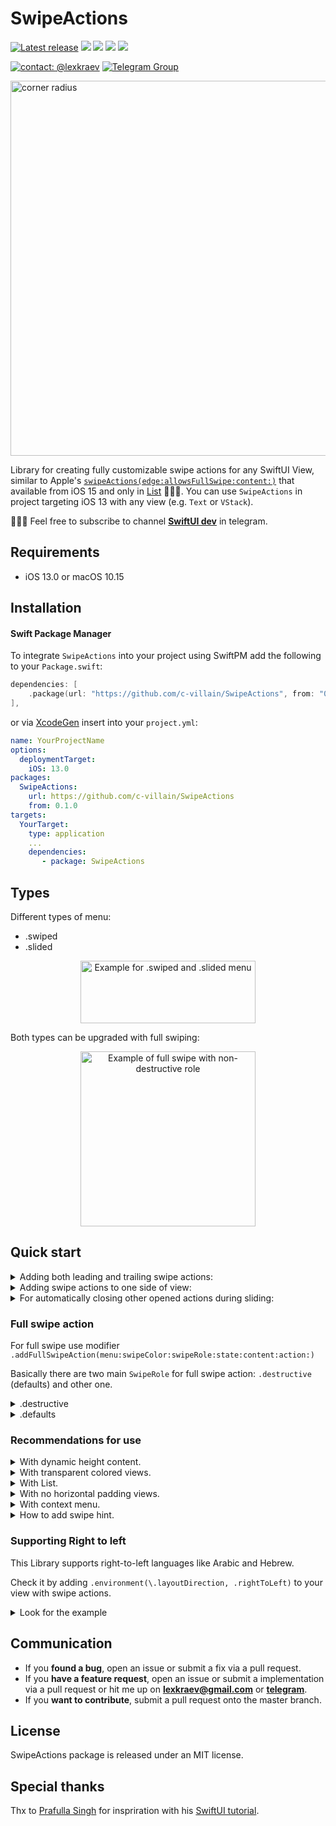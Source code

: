 # SwipeActions

[![Latest release](https://img.shields.io/github/v/release/c-villain/SwipeActions?color=brightgreen&label=version)](https://github.com/c-villain/SwipeActions/releases/latest)
[![](https://img.shields.io/endpoint?url=https%3A%2F%2Fswiftpackageindex.com%2Fapi%2Fpackages%2Fc-villain%2FSwipeActions%2Fbadge%3Ftype%3Dswift-versions)](https://swiftpackageindex.com/c-villain/SwipeActions)
[![](https://img.shields.io/endpoint?url=https%3A%2F%2Fswiftpackageindex.com%2Fapi%2Fpackages%2Fc-villain%2FSwipeActions%2Fbadge%3Ftype%3Dplatforms)](https://swiftpackageindex.com/c-villain/SwipeActions)
[![](https://img.shields.io/badge/SPM-supported-DE5C43.svg?color=brightgreen)](https://swift.org/package-manager/)
![](https://img.shields.io/github/license/c-villain/SwipeActions)

[![contact: @lexkraev](https://img.shields.io/badge/contact-%40lexkraev-blue.svg?style=flat)](https://t.me/lexkraev)
[![Telegram Group](https://img.shields.io/endpoint?color=neon&style=flat-square&url=https%3A%2F%2Ftg.sumanjay.workers.dev%2Fswiftui_dev)](https://telegram.dog/swiftui_dev)

<p align="left">
<img src="Sources/Gifs/teaser.jpg" alt="corner radius" width="600">
</p>

Library for creating fully customizable swipe actions for any SwiftUI View, similar to Apple's [```swipeActions(edge:allowsFullSwipe:content:)```](https://developer.apple.com/documentation/swiftui/view/swipeactions(edge:allowsfullswipe:content:)) that available from iOS 15 and only in [List](https://developer.apple.com/documentation/swiftui/lists) 🤷🏼‍♂️.
You can use ```SwipeActions``` in project targeting iOS 13 with any view (e.g. ```Text``` or ```VStack```).

👨🏻‍💻 Feel free to subscribe to channel **[SwiftUI dev](https://t.me/swiftui_dev)** in telegram.

## Requirements

- iOS 13.0 or macOS 10.15

## Installation

#### Swift Package Manager

To integrate ```SwipeActions``` into your project using SwiftPM add the following to your `Package.swift`:

```swift
dependencies: [
    .package(url: "https://github.com/c-villain/SwipeActions", from: "0.1.0"),
],
```
or via [XcodeGen](https://github.com/yonaskolb/XcodeGen) insert into your `project.yml`:

```yaml
name: YourProjectName
options:
  deploymentTarget:
    iOS: 13.0
packages:
  SwipeActions:
    url: https://github.com/c-villain/SwipeActions
    from: 0.1.0
targets:
  YourTarget:
    type: application
    ...
    dependencies:
       - package: SwipeActions
```

## Types

Different types of menu: 
- .swiped
- .slided

<p align="center">
<img src="Sources/Gifs/menuTypes.gif" alt="Example for .swiped and .slided menu" height="100" width="280">
</p>

Both types can be upgraded with full swiping:

<p align="center">
<img src="Sources/Gifs/fullSwipe.gif" alt="Example of full swipe with non-destructive role" width="280">
</p> 

## Quick start

<details>
  <summary>Adding both leading and trailing swipe actions:</summary>

<p align="center">
<img src="Sources/Gifs/both.gif" alt="Example with leading and trailing swipes" height="160" width="280">
</p>

Use ```Leading { ... }``` and ```Trailing { ... }``` closures inside ```.addSwipeAction { ... }``` modifier:

```swift
import SwipeActions

struct YourView: View {
    
    var body: some View {
        ScrollView {
            LazyVStack {
                ForEach(1...100, id: \.self) { cell in
                    Text("Cell \(cell)")
                        .frame(height: 50, alignment: .center)
                        .frame(maxWidth: .infinity)
                        .contentShape(Rectangle())
                        .addSwipeAction {
                            Leading { //<= HERE 
                                Button {
                                    print("edit \(cell)")
                                } label: {
                                    Image(systemName: "pencil")
                                        .foregroundColor(.white)
                                }
                                .frame(width: 60, height: 50, alignment: .center)
                                .contentShape(Rectangle())
                                .background(Color.green)

                            }
                            Trailing { //<= HERE 
                                HStack(spacing: 0) {
                                    Button {
                                        print("remove \(cell)")
                                    } label: {
                                        Image(systemName: "trash")
                                            .foregroundColor(.white)
                                    }
                                    .frame(width: 60, height: 50, alignment: .center)
                                    .contentShape(Rectangle())
                                    .background(Color.red)
    
                                    Button {
                                        print("Inform \(cell)")
                                    } label: {
                                        Image(systemName: "bell.slash.fill")
                                            .foregroundColor(.white)
                                    }
                                    .frame(width: 60, height: 50, alignment: .center)
                                    .background(Color.blue)
                                }
                            }
                        }
                }
            }
        }
    }
}
```

</details>

<details>
  <summary>Adding swipe actions to one side of view:</summary>

<p align="center">
<img src="Sources/Gifs/trailing.gif" alt="Example with trailing swipe menu" height="160" width="280">
</p>

Use ```.addSwipeAction(edge: ) { ... }``` modifier, ```edge``` - a ```HorizontalAlignment``` value input parameter - with two cases of using ```.leading``` or ```.trailing```

```swift
import SwipeActions

struct YourView: View {
    
    var body: some View {
        ScrollView {
            LazyVStack {
                ForEach(1...100, id: \.self) { cell in
                    Text("Cell \(cell)")
                        .frame(height: 50, alignment: .center)
                        .frame(maxWidth: .infinity)
                        .contentShape(Rectangle())
                        .addSwipeAction(edge: .trailing) { // <== HERE! choose .trailing or .leading
                            HStack(spacing: 0) {
                                Button {
                                    print("remove \(cell)")
                                } label: {
                                    Image(systemName: "trash")
                                        .foregroundColor(.white)
                                }
                                .frame(width: 60, height: 50, alignment: .center)
                                .contentShape(Rectangle())
                                .background(Color.red)
                                
                                Button {
                                    print("Inform \(cell)")
                                } label: {
                                    Image(systemName: "bell.slash.fill")
                                        .foregroundColor(.white)
                                }
                                .frame(width: 60, height: 50, alignment: .center)
                                .background(Color.blue)
                            }
                        }
                }
            }
        }
    }
}
```

</details>

<details>
  <summary>For automatically closing other opened actions during sliding: </summary>
  
<p align="center">
<img src="Sources/Gifs/autoclosing.gif" alt="Example with auto closing swipe actions" width="280">
</p> 
  
  Add ```SwipeState``` var to your ```View``` and pass it as a ```binding``` in ```.addSwipeAction(state:)```:
  
  ```swift
  
struct YourView: View {  
     @State var state: SwipeState = .untouched // <=== HERE

     var body: some View {
          ScrollView {
               VStack(spacing: 2) {
                   ForEach(1 ... 30, id: \.self) { cell in
                       Text("Cell \(cell)")
                           .addSwipeAction(state: $state) { // <=== HERE
                              ....
                           }
                    }
               }
          }
     }
}
```
  
 </details>
 
### Full swipe action
  
  For full swipe use modifier ```.addFullSwipeAction(menu:swipeColor:swipeRole:state:content:action:)```
  
  Basically there are two main ```SwipeRole``` for full swipe action: ```.destructive``` (defaults) and other one.
  
  <details>
  <summary>.destructive</summary>
  
  This role is used for closing/hiding/removing cell.
  
  
<p align="center">
<img src="Sources/Gifs/destructiveFullSwipe.gif" alt="Example of full swipe with destructive role" width="280">
</p> 
     
  
  ```swift
  
struct YourView: View {  
     
     @State var range: [Int] = [1,2,3,4,5,6,7,8,9,10]

     var body: some View {
          ScrollView {
               VStack(spacing: 2) {
                   ForEach(range, id: \.self) { cell in
                       Text("Cell \(cell)")
                           .addFullSwipeAction(
                               menu: .slided,
                               swipeColor: .red) { // <=== Color is the same as last button in Trailing for full effect 
                                    Leading { 
                                        ...
                                    }
                                    Trailing {
                                        ...
                                        
                                        Button {
                                            withAnimation { 
                                                if let index = range.firstIndex(of: cell) {
                                                    range.remove(at: index)
                                                }
                                            }
                                        } label: {
                                            Image(systemName: "trash")
                                                .foregroundColor(.white)
                                        }
                                        .contentShape(Rectangle())
                                        .frame(width: 60)
                                        .frame(maxHeight: .infinity)
                                        .background(Color.red) // <=== Look here
                                    }
                                } action: { // <=== action for full swiping
                                    withAnimation {
                                        if let index = range.firstIndex(of: cell) {
                                            range.remove(at: index)
                                        }
                                    }
                                }
                    }
               }
          }
     }
}
```
   </details>
   
   
  <details>
  <summary>.defaults</summary>
  
  This role is used for making some action on cell.
  
<p align="center">
<img src="Sources/Gifs/nondestructiveFullSwipe.gif" alt="Example of full swipe with non-destructive role" width="280">
</p> 
     
  
  ```swift
  
struct YourView: View {  ]

     var body: some View {
          ScrollView {
               VStack(spacing: 2) {
                   ForEach(1...10, id: \.self) { cell in
                       Text("Cell \(cell)")
                           .addFullSwipeAction(menu: .slided,
                                               swipeColor: .green, // <=== Color is the same as last button in Trailing for full effect 
                                               swipeRole: .defaults) {  // <=== Add this parameter
                                    Leading { 
                                        ...
                                    }
                                    Trailing {
                                        HStack(spacing: 0) {
                                            ...
                                            
                                            Button {
            
                                            } label: {
                                                Image(systemName: "trash")
                                                    .foregroundColor(.white)
                                            }
                                            .contentShape(Rectangle())
                                            .frame(width: 60)
                                            .frame(maxHeight: .infinity)
                                            .background(Color.green) // <=== Look here
                                        }
                                    }
                                } action: { // <=== action for full swiping
                                    ...
                                }
                    }
               }
          }
     }
}
```
   </details>
 
### Recommendations for use

<details>
  <summary>With dynamic height content.</summary>
 
 
use ```.frame(maxHeight: .infinity)```

```swift
YourView()
    .addSwipeAction(menu: .slided, edge: .trailing) {
        Button {
            ...
        } label: {
            Image("trash")
                .font(.system(size: 20.0))
                .foregroundColor(.white)
                .frame(width: 68, alignment: .center)
                .frame(maxHeight: .infinity) // <====== HERE
                .background(.red)
        }
    }
```

</details>

<details>
  <summary>With transparent colored views.</summary>
 
 There is *no* restrictions or any recommendations for using with ```.slided``` type! 
 
 With ```.swiped``` use *non-tranparent* color layer or the same color with ```alfa = 1.0```:

```swift
ForEach(1 ... 30, id: \.self) { cell in
   Text("Cell \(cell)")
       .padding()
       .frame(height: 80)
       .frame(maxWidth: .infinity)
       //.background(Color.green.opacity(0.2)) // <=== DON'T USE SUCH WAY!
       //.background(Color(red: 0.841, green: 0.956, blue: 0.868)) // <== USE THIS WAY!
       .background( // <== OR THIS WAY!
           ZStack {
               Color(UIColor.systemBackground) // non-transparent color layer
               Color.green.opacity(0.2)
           }
       )
       .contentShape(Rectangle())
       .listStyle(.plain)
       .addSwipeAction(menu: .swiped, // <=== SWIPED TYPE
                       state: $state) {
           Leading {
           ...
           }
       }
       ...
 }
```
</details>

<details>
  <summary>With List.</summary>

Basically if you have minimum deployments target for your app is iOS 15 I recommend to use Apple's [swipe actions](https://developer.apple.com/documentation/swiftui/view/swipeactions(edge:allowsfullswipe:content:)) for List. Anyway you may use this.

Due to some features for working with ```List``` you should:

 - specify a frame for cell width, e.g. ```.frame(width: UIScreen.main.bounds.size.width - 32, height: 80)``` and a frame for buttons on swipe actions, e.g. ```.frame(width: 60, height: 80)```. Note that height in frames should be the same!
 
 - add modifier ```.onTapGesture { ... }``` for cell to override tapping on swipe action buttons
 
 - add modifier ```.listRowInsets(EdgeInsets())``` for cell
 
```swift
List(elements) { e in
    Text(e.name)
        .frame(width: UIScreen.main.bounds.size.width - 32, height: 80) // <=== HERE
        .background(Color(UIColor.systemBackground))
        .onTapGesture { // <=== HERE
            print("on cell tap!")
        }
        .addSwipeAction(menu: .swiped,
                        edge: .trailing,
                        state: $state) {
            Button {
                print("remove")
            } label: {
                Image(systemName: "trash")
                    .foregroundColor(.white)
            }
            .frame(width: 60, height: 80, alignment: .center) // <=== HERE
            .contentShape(Rectangle())
            .background(Color.red)
        }
                        .listRowInsets(EdgeInsets()) // <=== HERE
}
.padding(16)
```

Look for code in the example.

</details>

<details>
  <summary>With no horizontal padding views.</summary>

To avoid effect when content in swipe actions started showing immediately after view with no horizontal padding

<p align="center">
<img src="Sources/Gifs/demoWithoutInsets.gif" alt="Demo without insets" width="280">
</p>

in ```.addSwipeAction { ... }``` add ```Rectangle``` filled with *same* color as root view:

<p align="center">
<img src="Sources/Gifs/demoWithInsets.gif" alt="Demo with insets" width="280">
</p>

```swift
 YourView()
     .frame(height: 80)
     .frame(maxWidth: .infinity)
     .background(Color.green.opacity(0.8)) // <=== Look here!
     .addSwipeAction(edge: .trailing) {
        HStack(spacing: 0) {
             Rectangle() // <=== HERE!
                 .fill(Color.green.opacity(0.8)) // <=== Don't forget!
                 .frame(width: 8.0, height: 80)
    
             Button {
             } label: {
                 Image(systemName: "message")
                     .foregroundColor(.white)
             }
             .frame(width: 60, height: 80)
             .contentShape(Rectangle())
             .background(Color.blue)
        }
     }
```

</details>

<details>
  <summary>With context menu.</summary>

<p align="center">
<img src="Sources/Gifs/withContextMenuDemo.gif" alt="Demo without insets" width="280">
</p>

Due to some difficulties for SwiftUI to detect gestures for sliding view and opening context menu I recommend you to use
`.contextMenu` after `.addSwipeAction` (or `addFullSwipeAction`):

```swift
 YourView()
     .frame(height: 80)
     .frame(maxWidth: .infinity)
    .contentShape(Rectangle()) 
    .padding()
    .background(Color(UIColor.systemBackground))
    .addFullSwipeAction(...) { ... }  // <=== Look here!
    .contextMenu { ... }
```

Actually if you don't use `.contentShape(Rectangle())`, you can also add `.contextMenu` before `.addSwipeAction` (or `addFullSwipeAction`):

```swift
 YourView()
     .frame(height: 80)
     .frame(maxWidth: .infinity)
    //.contentShape(Rectangle()) // <=== Look here!
    .padding()
    .contextMenu { ... } // <=== Look here!
    .background(Color(UIColor.systemBackground))
    .addFullSwipeAction(...) { ... } // <=== Look here!
```

</details>

<details>
  <summary>How to add swipe hint.</summary>

Use modifier `.swipeHint`:

The place for applying this modifier depends on type of menu.

Add `.swipeHint` strictly after `.addSwipeAction` for `.slided` type of menu 👇🏻
```swift
ForEach(range, ...) {
    YourCell()
        ...
        .addFullSwipeAction(
            menu: .slided, // <== LOOK HERE
            swipeColor: .red,
            state: $state) {
                Leading {
                    ...
                }
                Trailing {
                    ...
                }
            }
        .swipeHint(cell == range.first, hintOffset: 120.0) // for trailing <== LOOK HERE
        .swipeHint(cell == range[1] , hintOffset: -120.0) // for leading <== LOOK HERE
    ...
}
```

Add `.swipeHint` strictly before `.addSwipeAction` for `.swiped` type of menu 👇🏻
```swift
ForEach(range, ...) {
    YourCell()
        ...
        .swipeHint(cell == range.first, hintOffset: 120.0) // for trailing <== LOOK HERE
        .swipeHint(cell == range[1], hintOffset: -120.0) // for leading <== LOOK HERE
        .addFullSwipeAction(
            menu: .swiped, // <== LOOK HERE
            swipeColor: .red,
            state: $state) {
                Leading {
                    ...
                }
                Trailing {
                    ...
                }
            }
    ...
}
```

</details>

### Supporting Right to left

This Library supports right-to-left languages like Arabic and Hebrew. 

Check it by adding `.environment(\.layoutDirection, .rightToLeft)` to your view with swipe actions.

<details>
<summary>Look for the example</summary>

```swift
struct ContentView: View {
    var body: some View {
        LazyVStack {
            ForEach(0..<5) { index in
                Text("Item \(index)")
                    .swipeActions {
                        Button("Delete") {
                            print("Item deleted")
                        }
                        .tint(.red)
                    }
            }
        }
        .environment(\.layoutDirection, .rightToLeft) // <= Look here
    }
}
```

</details>

## Communication

- If you **found a bug**, open an issue or submit a fix via a pull request.
- If you **have a feature request**, open an issue or submit a implementation via a pull request or hit me up on **lexkraev@gmail.com** or **[telegram](https://t.me/lexkraev)**.
- If you **want to contribute**, submit a pull request onto the master branch.

## License

SwipeActions package is released under an MIT license.

## Special thanks

Thx to [Prafulla Singh](https://prafullkumar77.medium.com/) for inspriration with his [SwiftUI tutorial](https://prafullkumar77.medium.com/swiftui-how-to-make-custom-swipe-able-cell-727a27abdddd).
